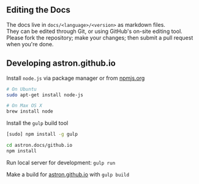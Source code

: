 ## Editing the Docs

The docs live in `docs/<language>/<version>` as markdown files.  
They can be edited through Git, or using GitHub's on-site editing tool.  
Please fork the repository; make your changes; then submit a pull request when you're done.

## Developing astron.github.io

Install `node.js` via package manager or from [npmjs.org](https://npmjs.org)

```sh
# On Ubuntu
sudo apt-get install node-js

# On Max OS X
brew install node
```

Install the `gulp` build tool

```sh
[sudo] npm install -g gulp

cd astron.docs/github.io
npm install
```

Run local server for development: `gulp run`

Make a build for [astron.github.io](https://astron.github.io) with `gulp build`
